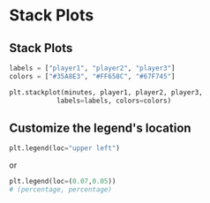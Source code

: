 # Stack Plots

## Stack Plots  
```python
labels = ["player1", "player2", "player3"]
colors = ["#35A8E3", "#FF658C", "#67F745"]

plt.stackplot(minutes, player1, player2, player3,
            labels=labels, colors=colors)
```

## Customize the legend's location

```python
plt.legend(loc="upper left")
```
or 

```python
plt.legend(loc=(0.07,0.05))
# (percentage, percentage)
```
